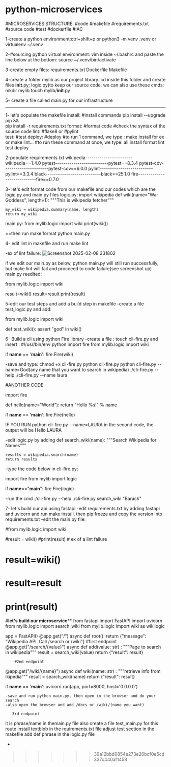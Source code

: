 # python-microservices

#MICROSERVICES STRUCTURE:
 #code
 #makefile
 #requirements.txt
 #source code
 #test
 #dockerfile
 #IAC

1-create a python environment:ctrl+shift+p or python3 -m venv .venv or virtualenv ~/.venv

2-#sourcing python virtual environment:
vim inside ~/.bashrc and paste the line below at the bottom:
source ~/.venv/bin/activate

3-create empty files:
requirements.txt
Dockerfile
Makefile

4-create a folder mylib as our project library. cd inside this folder and create files __init__.py; logic.py(to keep our source code. we can also use these cmds:
mkdir mylib
touch mylib/__init__.py

5- create a file called main.py for our infrastructure

**********************************************************

1- let's populate the makefile
install:
	#install commands
	pip install --upgrade pip &&\
		pip install -r requirements.txt
format:
	#format code
#check the syntax of the source code
lint:
	#flake8 or #pylint    
test:
	#test
deploy:
	#deploy
#to run 1 command, we type : make install for ex or make lint...
#to run these command at once, we type:
all:install format lint test deploy

2-populate requirements.txt
wikipedia-----------------------wikipedia==1.4.0
pytest--------------------------pytest==8.3.4
pytest-cov----------------------pytest-cov==6.0.0
pylint--------------------------pylint==3.3.4
black---------------------------black==25.1.0
fire----------------------------fire==0.7.0

3- let's edit format code from our makefile and our codes which are the logic.py and main.py files
logic.py:
import wikipedia
def wiki(name="War Goddess", length=1):
    """This is wikipedia fetcher"""

    my_wiki = wikipedia.summary(name, length)
    return my_wiki
    
main.py:
from mylib.logic import wiki
print(wiki())

==then run make format
python main.py

4- edit lint in makefile and run make lint

-ex of lint failure:
![Screenshot 2025-02-08 231802](https://github.com/user-attachments/assets/c12f563f-fd78-43db-a41b-7e209d34bafa)


if we edit our main.py as below, python main.py will still run successfully, but make lint will fail and procceed to code failure(see screenshot up)
main.py reedited:

from mylib.logic import wiki

result=wiki()
result=result
print(result)

5-edit our test steps and add a build step in makefile
-create a file test_logic.py and add:

from mylib.logic import wiki

def test_wiki():
    assert "god" in wiki()


6- Build a cli using python Fire library 
-create a file : touch cli-fire.py and insert :
#!/usr/bin/env python
import fire
from mylib.logic import wiki

if __name__ == '__main__':
  fire.Fire(wiki)

-save and type:
chmod +x cli-fire.py
python cli-fire.py 
python cli-fire.py --name=God(any name that you want to search in wikipedia)
./cli-fire.py --help
./cli-fire.py --name laura

#ANOTHER CODE

import fire

def hello(name="World"):
  return "Hello %s!" % name

if __name__ == '__main__':
  fire.Fire(hello)

IF YOU RUN python cli-fire.py --name=LAURA  in the second code, the output will be Hello LAURA

-edit logic.py by adding 
def search_wiki(name):
    """Search Wikipedia for Names"""

    results = wikipedia.search(name)
    return results

-type the code below in cli-fire.py;

import fire
from mylib import logic

if __name__=="__main__":
    fire.Fire(logic)

-run the cmd 
./cli-fire.py --help
./cli-fire.py search_wiki "Barack"

7- let's build our api using fastapi
-edit requirements.txt by adding fastapi and uvicorn and run make install, then pip freeze and copy the version into requirements.txt
-edit the main.py file:

#from mylib.logic import wiki

#result = wiki()
#print(result)
             # ex of a lint failure
# result=wiki()
# result=result
# print(result)

#****************let's build our microservice******************
from fastapi import FastAPI
import uvicorn
from mylib.logic import search_wiki
from mylib.logic import wiki as wikilogic

app = FastAPI()
@app.get("/")
async def root():
    return {"message": "Wikipedia API. Call /search or /wiki"}
#first endpoint
@app.get("/search/{value}")
async def add(value: str) :
    """Page to search in wikipedia"""
    result = search_wiki(value)
    return {"result": result}

		#2nd endpoint
@app.get("/wiki/{name}")
async def wiki(name: str) :
    """retrieve info from ikipedia"""
    result = search_wiki(name)
    return {"result": result}

if __name__ == '__main__':
    uvicorn.run(app, port=8000, host='0.0.0.0')

	-save and run python main.py, then open in the browser and do your search
    -also open the browser and add /docs or /wiki/(name you want)

       3rd endpoint
it is phrase/name in themain.py file
also create a file test_main.py for this route
install textblob in the rquirements.txt file
adjust test section in the makefile
add def phrase in the logic.py file   















-
>>>>>>> 39a12bbd0854e273e26bcf0e5cd337c440af1458
